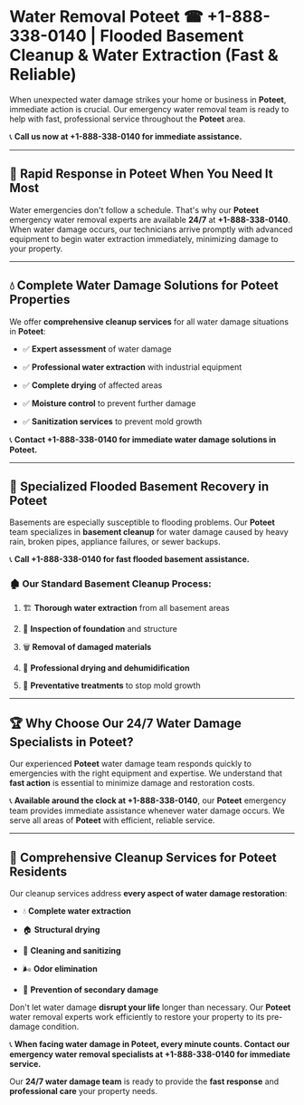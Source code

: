 # Water Removal Poteet ☎ +1-888-338-0140 | Flooded Basement Cleanup & Water Extraction (Fast & Reliable)

When unexpected water damage strikes your home or business in **Poteet**, immediate action is crucial. Our emergency water removal team is ready to help with fast, professional service throughout the **Poteet** area. 

📞 **Call us now at +1-888-338-0140 for immediate assistance.**
---
## 🚀 Rapid Response in Poteet When You Need It Most
Water emergencies don't follow a schedule. That's why our **Poteet** emergency water removal experts are available **24/7** at **+1-888-338-0140**. When water damage occurs, our technicians arrive promptly with advanced equipment to begin water extraction immediately, minimizing damage to your property.
---
## 💧 Complete Water Damage Solutions for Poteet Properties
We offer **comprehensive cleanup services** for all water damage situations in **Poteet**:
- ✅ **Expert assessment** of water damage  
- ✅ **Professional water extraction** with industrial equipment  
- ✅ **Complete drying** of affected areas  
- ✅ **Moisture control** to prevent further damage  
- ✅ **Sanitization services** to prevent mold growth  
📞 **Contact +1-888-338-0140 for immediate water damage solutions in Poteet.**
---
## 🌊 Specialized Flooded Basement Recovery in Poteet
Basements are especially susceptible to flooding problems. Our **Poteet** team specializes in **basement cleanup** for water damage caused by heavy rain, broken pipes, appliance failures, or sewer backups. 
📞 **Call +1-888-338-0140 for fast flooded basement assistance.**
### 🏚️ Our Standard Basement Cleanup Process:
1. 🏗️ **Thorough water extraction** from all basement areas  
2. 🔎 **Inspection of foundation** and structure  
3. 🗑️ **Removal of damaged materials**  
4. 💨 **Professional drying and dehumidification**  
5. 🚫 **Preventative treatments** to stop mold growth  
---
## 🏆 Why Choose Our 24/7 Water Damage Specialists in Poteet?
Our experienced **Poteet** water damage team responds quickly to emergencies with the right equipment and expertise. We understand that **fast action** is essential to minimize damage and restoration costs.
📞 **Available around the clock at +1-888-338-0140**, our **Poteet** emergency team provides immediate assistance whenever water damage occurs. We serve all areas of **Poteet** with efficient, reliable service.
---
## 🧹 Comprehensive Cleanup Services for Poteet Residents
Our cleanup services address **every aspect of water damage restoration**:
- 💧 **Complete water extraction**  
- 🏠 **Structural drying**  
- 🧼 **Cleaning and sanitizing**  
- 🌬️ **Odor elimination**  
- 🚫 **Prevention of secondary damage**  
Don't let water damage **disrupt your life** longer than necessary. Our **Poteet** water removal experts work efficiently to restore your property to its pre-damage condition.
📞 **When facing water damage in Poteet, every minute counts. Contact our emergency water removal specialists at +1-888-338-0140 for immediate service.**
Our **24/7 water damage team** is ready to provide the **fast response** and **professional care** your property needs.
